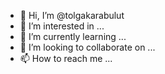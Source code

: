 - 👋 Hi, I’m @tolgakarabulut
- 👀 I’m interested in ...
- 🌱 I’m currently learning ...
- 💞️ I’m looking to collaborate on ...
- 📫 How to reach me ...

<!---
tolgakarabulut/tolgakarabulut is a ✨ special ✨ repository because its `README.md` (this file) appears on your GitHub profile.
You can click the Preview link to take a look at your changes.
--->
